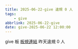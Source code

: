 ```yaml
---
title: 2025-06-22-give 違規 0 人
tags:
    - give
abbrlink: 2025-06-22-give
date: give-2025-06-22 12:00:00
---
```

give 板 [板規連結](https://www.ptt.cc/bbs/give/M.1612495900.A.C32.html)
昨天違規 0 人
